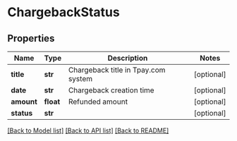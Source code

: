 # ChargebackStatus

## Properties
Name | Type | Description | Notes
------------ | ------------- | ------------- | -------------
**title** | **str** | Chargeback title in Tpay.com system | [optional] 
**date** | **str** | Chargeback creation time | [optional] 
**amount** | **float** | Refunded amount | [optional] 
**status** | **str** |  | [optional] 

[[Back to Model list]](../README.md#documentation-for-models) [[Back to API list]](../README.md#documentation-for-api-endpoints) [[Back to README]](../README.md)


